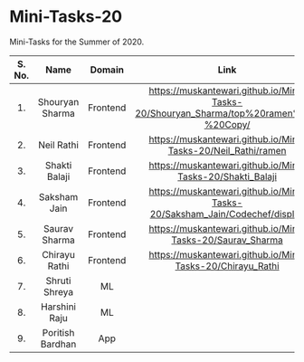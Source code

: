 # Mini-Tasks-20
Mini-Tasks for the Summer of 2020.

| S. No.| Name | Domain | Link |
|:----:|:----:|:----:|:----:|
|1.| Shouryan Sharma | Frontend | https://muskantewari.github.io/Mini-Tasks-20/Shouryan_Sharma/top%20ramen%20-%20Copy/ |
|2.| Neil Rathi | Frontend | https://muskantewari.github.io/Mini-Tasks-20/Neil_Rathi/ramen |
|3.| Shakti Balaji | Frontend | https://muskantewari.github.io/Mini-Tasks-20/Shakti_Balaji |
|4.| Saksham Jain | Frontend | https://muskantewari.github.io/Mini-Tasks-20/Saksham_Jain/Codechef/display |
|5.| Saurav Sharma | Frontend | https://muskantewari.github.io/Mini-Tasks-20/Saurav_Sharma |
|6.| Chirayu Rathi | Frontend | https://muskantewari.github.io/Mini-Tasks-20/Chirayu_Rathi |
|7.| Shruti Shreya | ML |
|8.| Harshini Raju | ML |
|9.| Poritish Bardhan | App |


